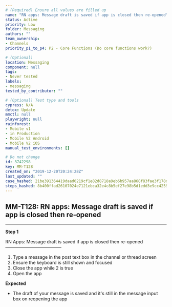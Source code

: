 ```yaml
---
# (Required) Ensure all values are filled up
name: "RN apps: Message draft is saved if app is closed then re-opened"
status: Active
priority: Low
folder: Messaging
authors: ""
team_ownership: 
- Channels
priority_p1_to_p4: P2 - Core Functions (Do core functions work?)

# (Optional)
location: Messaging
component: null
tags: 
- Never tested
labels: 
- messaging
tested_by_contributor: ""

# (Optional) Test type and tools
cypress: N/A
detox: Update
mmctl: null
playwright: null
rainforest: 
- Mobile v1
- in Production
- Mobile V2 Android
- Mobile V2 iOS
manual_test_environments: []

# Do not change
id: 3742298
key: MM-T128
created_on: "2019-12-20T20:24:28Z"
last_updated: ""
case_hashed: 21be391364419daad0219cf1e82d8718a9eb6b957aa868f83fae3f178db4542c0869d0546046fb5230e61a04bbb4bd62
steps_hashed: 8b400ffad26107024e7121ebca32e4c8b5ef27e98b5d1edd3e9cc42590b65e29408a2965a1f35997630fb14dbfab8167
---
```


<!-- (Auto-generated) Based on frontmatter's "key" and "name" -->

## MM-T128: RN apps: Message draft is saved if app is closed then re-opened

---

**Step 1**

RN Apps: Message draft is saved if app is closed then re-opened\
–––––––––––––––––––––––––

1. Type a message in the post text box in the channel or thread screen
2. Ensure the keyboard is still shown and focused
3. Close the app while 2 is true
4. Open the app

**Expected**

- The draft of your message is saved and it's still in the message input box on reopening the app
